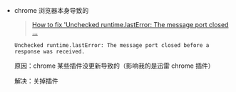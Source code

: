 - chrome 浏览器本身导致的
  > [How to fix 'Unchecked runtime.lastError: The message port closed ...](https://stackoverflow.com/questions/54126343/how-to-fix-unchecked-runtime-lasterror-the-message-port-closed-before-a-respon)
  ```
  Unchecked runtime.lastError: The message port closed before a response was received.
  ```
  原因：chrome 某些插件没更新导致的（影响我的是迅雷 chrome 插件）
  
  解决：关掉插件

